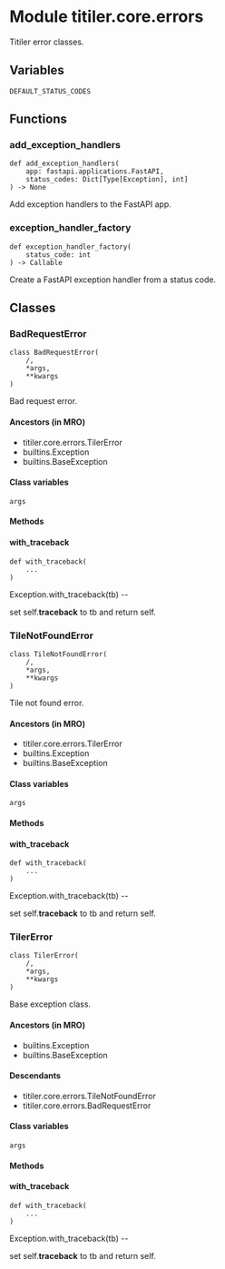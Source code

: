 # Module titiler.core.errors

Titiler error classes.

## Variables

```python3
DEFAULT_STATUS_CODES
```

## Functions

    
### add_exception_handlers

```python3
def add_exception_handlers(
    app: fastapi.applications.FastAPI,
    status_codes: Dict[Type[Exception], int]
) -> None
```

Add exception handlers to the FastAPI app.

    
### exception_handler_factory

```python3
def exception_handler_factory(
    status_code: int
) -> Callable
```

Create a FastAPI exception handler from a status code.

## Classes

### BadRequestError

```python3
class BadRequestError(
    /,
    *args,
    **kwargs
)
```

Bad request error.

#### Ancestors (in MRO)

* titiler.core.errors.TilerError
* builtins.Exception
* builtins.BaseException

#### Class variables

```python3
args
```

#### Methods

    
#### with_traceback

```python3
def with_traceback(
    ...
)
```

Exception.with_traceback(tb) --

set self.__traceback__ to tb and return self.

### TileNotFoundError

```python3
class TileNotFoundError(
    /,
    *args,
    **kwargs
)
```

Tile not found error.

#### Ancestors (in MRO)

* titiler.core.errors.TilerError
* builtins.Exception
* builtins.BaseException

#### Class variables

```python3
args
```

#### Methods

    
#### with_traceback

```python3
def with_traceback(
    ...
)
```

Exception.with_traceback(tb) --

set self.__traceback__ to tb and return self.

### TilerError

```python3
class TilerError(
    /,
    *args,
    **kwargs
)
```

Base exception class.

#### Ancestors (in MRO)

* builtins.Exception
* builtins.BaseException

#### Descendants

* titiler.core.errors.TileNotFoundError
* titiler.core.errors.BadRequestError

#### Class variables

```python3
args
```

#### Methods

    
#### with_traceback

```python3
def with_traceback(
    ...
)
```

Exception.with_traceback(tb) --

set self.__traceback__ to tb and return self.